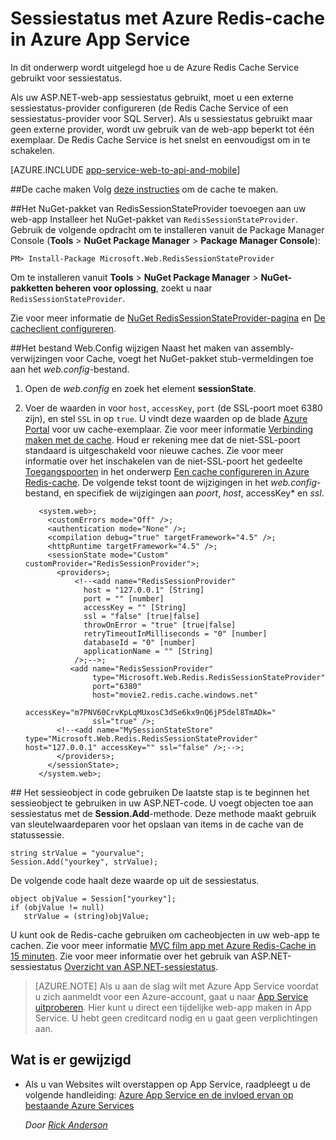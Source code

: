 <properties 
    pageTitle="Sessiestatus met Azure Redis-cache in Azure App Service" 
    description="Informatie over het gebruik van de Azure Cache Service voor de ondersteuning van ASP.NET-sessiestatus-caching." 
    services="app-service\web" 
    documentationCenter=".net" 
    authors="Rick-Anderson" 
    manager="wpickett" 
    editor="jimbe"/>

<tags 
    ms.service="app-service-web" 
    ms.workload="na" 
    ms.tgt_pltfrm="na" 
    ms.devlang="dotnet" 
    ms.topic="get-started-article" 
    ms.date="02/27/2016" 
    ms.author="riande"/>


# Sessiestatus met Azure Redis-cache in Azure App Service


In dit onderwerp wordt uitgelegd hoe u de Azure Redis Cache Service gebruikt voor sessiestatus.

Als uw ASP.NET-web-app sessiestatus gebruikt, moet u een externe sessiestatus-provider configureren (de Redis Cache Service of een sessiestatus-provider voor SQL Server). Als u sessiestatus gebruikt maar geen externe provider, wordt uw gebruik van de web-app beperkt tot één exemplaar. De Redis Cache Service is het snelst en eenvoudigst om in te schakelen.

[AZURE.INCLUDE [app-service-web-to-api-and-mobile](../../includes/app-service-web-to-api-and-mobile.md)] 

##<a id="createcache"></a>De cache maken
Volg [deze instructies](../cache-dotnet-how-to-use-azure-redis-cache.md#create-cache) om de cache te maken.

##<a id="configureproject"></a>Het NuGet-pakket van RedisSessionStateProvider toevoegen aan uw web-app
Installeer het NuGet-pakket van `RedisSessionStateProvider`.  Gebruik de volgende opdracht om te installeren vanuit de Package Manager Console (**Tools** > **NuGet Package Manager** > **Package Manager Console**):

  `PM> Install-Package Microsoft.Web.RedisSessionStateProvider`
  
Om te installeren vanuit **Tools** > **NuGet Package Manager** > **NuGet-pakketten beheren voor oplossing**, zoekt u naar `RedisSessionStateProvider`.

Zie voor meer informatie de [NuGet RedisSessionStateProvider-pagina](http://www.nuget.org/packages/Microsoft.Web.RedisSessionStateProvider/ ) en [De cacheclient configureren](../cache-dotnet-how-to-use-azure-redis-cache.md#NuGet).

##<a id="configurewebconfig"></a>Het bestand Web.Config wijzigen
Naast het maken van assembly-verwijzingen voor Cache, voegt het NuGet-pakket stub-vermeldingen toe aan het *web.config*-bestand. 

1. Open de *web.config* en zoek het element **sessionState**.

1. Voer de waarden in voor `host`, `accessKey`, `port` (de SSL-poort moet 6380 zijn), en stel `SSL` in op `true`. U vindt deze waarden op de blade [Azure Portal](http://go.microsoft.com/fwlink/?LinkId=529715) voor uw cache-exemplaar. Zie voor meer informatie [Verbinding maken met de cache](../cache-dotnet-how-to-use-azure-redis-cache.md#connect-to-cache). Houd er rekening mee dat de niet-SSL-poort standaard is uitgeschakeld voor nieuwe caches. Zie voor meer informatie over het inschakelen van de niet-SSL-poort het gedeelte [Toegangspoorten](https://msdn.microsoft.com/library/azure/dn793612.aspx#AccessPorts) in het onderwerp [Een cache configureren in Azure Redis-cache](https://msdn.microsoft.com/library/azure/dn793612.aspx). De volgende tekst toont de wijzigingen in het *web.config*-bestand, en specifiek de wijzigingen aan *poort*, *host*, accessKey* en *ssl*.

          <system.web>;
            <customErrors mode="Off" />;
            <authentication mode="None" />;
            <compilation debug="true" targetFramework="4.5" />;
            <httpRuntime targetFramework="4.5" />;
            <sessionState mode="Custom" customProvider="RedisSessionProvider">;
              <providers>;  
                  <!--<add name="RedisSessionProvider" 
                    host = "127.0.0.1" [String]
                    port = "" [number]
                    accessKey = "" [String]
                    ssl = "false" [true|false]
                    throwOnError = "true" [true|false]
                    retryTimeoutInMilliseconds = "0" [number]
                    databaseId = "0" [number]
                    applicationName = "" [String]
                  />;-->;
                 <add name="RedisSessionProvider" 
                      type="Microsoft.Web.Redis.RedisSessionStateProvider" 
                      port="6380"
                      host="movie2.redis.cache.windows.net" 
                      accessKey="m7PNV60CrvKpLqMUxosC3dSe6kx9nQ6jP5del8TmADk=" 
                      ssl="true" />;
              <!--<add name="MySessionStateStore" type="Microsoft.Web.Redis.RedisSessionStateProvider" host="127.0.0.1" accessKey="" ssl="false" />;-->;
              </providers>;
            </sessionState>;
          </system.web>;


##<a id="usesessionobject"></a> Het sessieobject in code gebruiken
De laatste stap is te beginnen het sessieobject te gebruiken in uw ASP.NET-code. U voegt objecten toe aan sessiestatus met de **Session.Add**-methode. Deze methode maakt gebruik van sleutelwaardeparen voor het opslaan van items in de cache van de statussessie.

    string strValue = "yourvalue";
    Session.Add("yourkey", strValue);

De volgende code haalt deze waarde op uit de sessiestatus.

    object objValue = Session["yourkey"];
    if (objValue != null)
       strValue = (string)objValue; 

U kunt ook de Redis-cache gebruiken om cacheobjecten in uw web-app te cachen. Zie voor meer informatie [MVC film app met Azure Redis-Cache in 15 minuten](https://azure.microsoft.com/blog/2014/06/05/mvc-movie-app-with-azure-redis-cache-in-15-minutes/).
Zie voor meer informatie over het gebruik van ASP.NET-sessiestatus [Overzicht van ASP.NET-sessiestatus][].

>[AZURE.NOTE] Als u aan de slag wilt met Azure App Service voordat u zich aanmeldt voor een Azure-account, gaat u naar [App Service uitproberen](http://go.microsoft.com/fwlink/?LinkId=523751). Hier kunt u direct een tijdelijke web-app maken in App Service. U hebt geen creditcard nodig en u gaat geen verplichtingen aan.

## Wat is er gewijzigd
* Als u van Websites wilt overstappen op App Service, raadpleegt u de volgende handleiding: [Azure App Service en de invloed ervan op bestaande Azure Services](http://go.microsoft.com/fwlink/?LinkId=529714)

  *Door [Rick Anderson](https://twitter.com/RickAndMSFT)*
  
  [de meest recente geïnstalleerd]: http://www.windowsazure.com/downloads/?sdk=net  
  [Overzicht van ASP.NET-sessiestatus]: http://msdn.microsoft.com/library/ms178581.aspx

  [NewIcon]: ./media/web-sites-dotnet-session-state-caching/CacheScreenshot_NewButton.png
  [NewCacheDialog]: ./media/web-sites-dotnet-session-state-caching/CachingScreenshot_CreateOptions.png
  [CacheIcon]: ./media/web-sites-dotnet-session-state-caching/CachingScreenshot_CacheIcon.png
  [NuGetDialog]: ./media/web-sites-dotnet-session-state-caching/CachingScreenshot_NuGet.png
  [OutputConfig]: ./media/web-sites-dotnet-session-state-caching/CachingScreenshot_OC_WebConfig.png
  [CacheConfig]: ./media/web-sites-dotnet-session-state-caching/CachingScreenshot_CacheConfig.png
  [EndpointURL]: ./media/web-sites-dotnet-session-state-caching/CachingScreenshot_EndpointURL.png
  [ManageKeys]: ./media/web-sites-dotnet-session-state-caching/CachingScreenshot_ManageAccessKeys.png
 



<!--HONumber=Jun16_HO2-->


